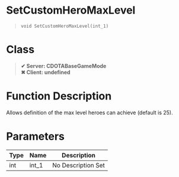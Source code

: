 # SetCustomHeroMaxLevel
> `void SetCustomHeroMaxLevel(int_1)`
# Class
> __✔ Server: CDOTABaseGameMode__  
> __✖ Client: undefined__  
# Function Description
Allows definition of the max level heroes can achieve (default is 25).
# Parameters
Type|Name|Description
--|--|--
int|int_1|No Description Set
